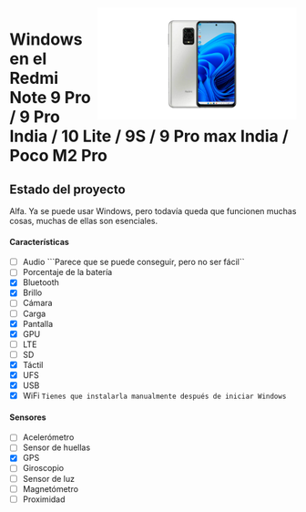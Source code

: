 <img align="right" src="https://github.com/Rubanoxd/Port-Windows-11-redmi-note-9_pro/blob/main/Miatoll.png" width="350" alt="Windows 11 Running On A Redmi Note 9 Pro / 9 Pro India / 10 Lite / 9S / 9 Pro max India / Poco M2 Pro">


# Windows en el Redmi Note 9 Pro / 9 Pro India / 10 Lite / 9S / 9 Pro max India / Poco M2 Pro

## Estado del proyecto

Alfa. Ya se puede usar Windows, pero todavía queda que funcionen muchas cosas, muchas de ellas son esenciales.

#### Características

- [ ] Audio ```Parece que se puede conseguir, pero no ser fácil``
- [ ] Porcentaje de la batería
- [x] Bluetooth 
- [X] Brillo
- [ ] Cámara
- [ ] Carga 
- [x] Pantalla
- [x] GPU
- [ ] LTE 
- [ ] SD 
- [x] Táctil
- [x] UFS
- [x] USB 
- [x] WiFi ```Tienes que instalarla manualmente después de iniciar Windows```

#### Sensores
- [ ] Acelerómetro
- [ ] Sensor de huellas
- [x] GPS
- [ ] Giroscopio
- [ ] Sensor de luz
- [ ] Magnetómetro
- [ ] Proximidad
